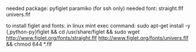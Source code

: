 needed package:
  pyfiglet
  paramiko (for ssh only)
needed font:
  straight.flf
  univers.flf

to install figlet and fonts:
	in linux mint exec command:
	  sudo apt-get install -y {,python-py}figlet && cd /usr/share/figlet && sudo wget http://www.figlet.org/fonts/straight.flf http://www.figlet.org/fonts/univers.flf && chmod 644 *.flf
